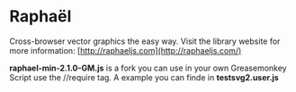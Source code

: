# Raphaël

Cross-browser vector graphics the easy way. Visit the library website for more information: [http://raphaeljs.com](http://raphaeljs.com/)

<B>raphael-min-2.1.0-GM.js</B> is a fork you can use in your own Greasemonkey Script
use the //require tag. A example you can finde in <B>testsvg2.user.js</B>
